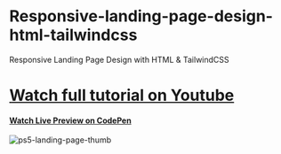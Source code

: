 # Responsive-landing-page-design-html-tailwindcss
Responsive Landing Page Design with HTML &amp; TailwindCSS

<h1><a href="">Watch full tutorial on Youtube</a></h1>
<h4><a href="">Watch Live Preview on CodePen</a></h4>

![ps5-landing-page-thumb](https://user-images.githubusercontent.com/57999016/112961595-2399bd80-9163-11eb-9cf9-8a5dc4dd02d0.png)

